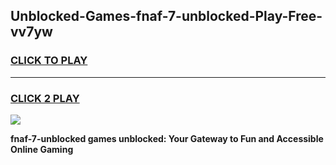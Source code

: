 
## Unblocked-Games-fnaf-7-unblocked-Play-Free-vv7yw
<h3>
<a href="https://premium76.site?title=fnaf-7-unblocked&ref=19M">CLICK TO PLAY</a></h3>
<hr>

<h3>
<a href="https://premium76.site?title=fnaf-7-unblocked&ref=19M">CLICK 2 PLAY</a>
  
</h3>

<a href="https://premium76.site?title=fnaf-7-unblocked&ref=19M"><img src="https://clearcache.store/games.png"></a>


**fnaf-7-unblocked games unblocked: Your Gateway to Fun and Accessible Online Gaming**
